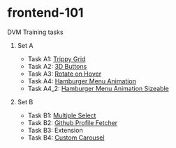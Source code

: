# frontend-101

DVM Training tasks

1. Set A
    - Task A1: [Trippy Grid](https://atharvagarwal20.github.io/frontend-101/A/A1/index.html)
    - Task A2: [3D Buttons](https://atharvagarwal20.github.io/frontend-101/A/A2/index.html)
    - Task A3: [Rotate on Hover](https://atharvagarwal20.github.io/frontend-101/A/A3/index.html)
    - Task A4: [Hamburger Menu Animation](https://atharvagarwal20.github.io/frontend-101/A/A4/index.html)
    - Task A4_2: [Hamburger Menu Animation Sizeable](https://atharvagarwal20.github.io/frontend-101/A/A4_2/index.html)

1. Set B
    - Task B1: [Multiple Select](https://atharvagarwal20.github.io/frontend-101/B/B1/index.html)
    - Task B2: [Github Profile Fetcher](https://atharvagarwal20.github.io/frontend-101/B/B2/index.html)
    - Task B3: Extension
    - Task B4: [Custom Carousel](https://atharvagarwal20.github.io/frontend-101/B/B4/index.html)